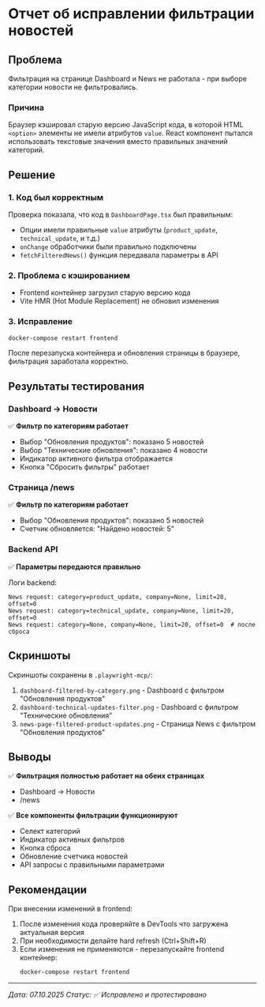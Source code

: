 # Отчет об исправлении фильтрации новостей

## Проблема
Фильтрация на странице Dashboard и News не работала - при выборе категории новости не фильтровались.

### Причина
Браузер кэшировал старую версию JavaScript кода, в которой HTML `<option>` элементы не имели атрибутов `value`. React компонент пытался использовать текстовые значения вместо правильных значений категорий.

## Решение

### 1. Код был корректным
Проверка показала, что код в `DashboardPage.tsx` был правильным:
- Опции имели правильные `value` атрибуты (`product_update`, `technical_update`, и т.д.)
- `onChange` обработчики были правильно подключены
- `fetchFilteredNews()` функция передавала параметры в API

### 2. Проблема с кэшированием
- Frontend контейнер загрузил старую версию кода
- Vite HMR (Hot Module Replacement) не обновил изменения

### 3. Исправление
```bash
docker-compose restart frontend
```
После перезапуска контейнера и обновления страницы в браузере, фильтрация заработала корректно.

## Результаты тестирования

### Dashboard → Новости
✅ **Фильтр по категориям работает**
- Выбор "Обновления продуктов": показано 5 новостей
- Выбор "Технические обновления": показано 4 новости
- Индикатор активного фильтра отображается
- Кнопка "Сбросить фильтры" работает

### Страница /news
✅ **Фильтр по категориям работает**
- Выбор "Обновления продуктов": показано 5 новостей
- Счетчик обновляется: "Найдено новостей: 5"

### Backend API
✅ **Параметры передаются правильно**

Логи backend:
```
News request: category=product_update, company=None, limit=20, offset=0
News request: category=technical_update, company=None, limit=20, offset=0
News request: category=None, company=None, limit=20, offset=0  # после сброса
```

## Скриншоты

Скриншоты сохранены в `.playwright-mcp/`:
1. `dashboard-filtered-by-category.png` - Dashboard с фильтром "Обновления продуктов"
2. `dashboard-technical-updates-filter.png` - Dashboard с фильтром "Технические обновления"
3. `news-page-filtered-product-updates.png` - Страница News с фильтром "Обновления продуктов"

## Выводы

✅ **Фильтрация полностью работает на обеих страницах**
- Dashboard → Новости
- /news

✅ **Все компоненты фильтрации функционируют**
- Селект категорий
- Индикатор активных фильтров
- Кнопка сброса
- Обновление счетчика новостей
- API запросы с правильными параметрами

## Рекомендации

При внесении изменений в frontend:
1. После изменения кода проверяйте в DevTools что загружена актуальная версия
2. При необходимости делайте hard refresh (Ctrl+Shift+R)
3. Если изменения не применяются - перезапускайте frontend контейнер:
   ```bash
   docker-compose restart frontend
   ```

---
*Дата: 07.10.2025*
*Статус: ✅ Исправлено и протестировано*

